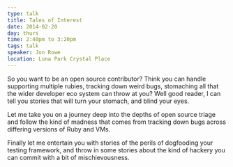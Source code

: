 ```yaml
---
type: talk
title: Tales of Interest
date: 2014-02-20
day: thurs
time: 2:40pm to 3:20pm
tags: talk
speaker: Jon Rowe
location: Luna Park Crystal Place
---
```


So you want to be an open source contributor? Think you can handle supporting multiple rubies, tracking down weird bugs, stomaching all that the wider developer eco system can throw at you? Well good reader, I can tell you stories that will turn your stomach, and blind your eyes.

Let me take you on a journey deep into the depths of open source triage and follow the kind of madness that comes from tracking down bugs across differing versions of Ruby and VMs.

Finally let me entertain you with stories of the perils of dogfooding your testing framework, and throw in some stories about the kind of hackery you can commit with a bit of mischievousness.